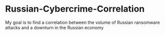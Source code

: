 # Russian-Cybercrime-Correlation
My goal is to find a correlation between the volume of Russian ransomware attacks and a downturn in the Russian economy
